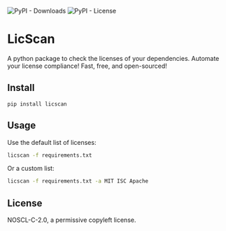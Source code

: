 ![PyPI - Downloads](https://img.shields.io/pypi/dm/licscan) ![PyPI - License](https://img.shields.io/badge/license-NOSCL_C_2.0-green)

# LicScan

A python package to check the licenses of your dependencies. Automate your license compliance! Fast, free, and open-sourced!

## Install

```
pip install licscan
```

## Usage

Use the default list of licenses:

```bash
licscan -f requirements.txt
```

Or a custom list:

```bash
licscan -f requirements.txt -a MIT ISC Apache
```

## License

NOSCL-C-2.0, a permissive copyleft license.
